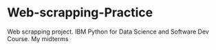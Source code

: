 # Web-scrapping-Practice
Web scrapping project. IBM Python for Data Science and Software Dev Course. My midterms
